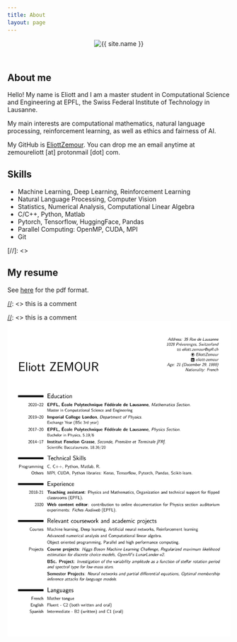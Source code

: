 ```yaml
---
title: About
layout: page
---
```


<header class="profile-pic {% if site.animation %}animated{% endif %}">
		<img class="selfie" alt="{{ site.name }}" src="{% if site.external-image %}{{ site.picture }}{% else %}{{ site.url }}/{{ site.picture }}{% endif %}" />
</header>

## About me

Hello! My name is Eliott and I am a master student in Computational Science and Engineering at EPFL, the Swiss Federal Institute of Technology in Lausanne.

My main interests are computational mathematics, natural language processing, reinforcement learning, as well as ethics and fairness of AI.  

My GitHub is [EliottZemour](https://github.com/EliottZemour). You can drop me an email anytime at zemoureliott [at] protonmail [dot] com.

<h2>Skills</h2>

[//]: <aaa>
<ul class="skill-list">
	<li>Machine Learning, Deep Learning, Reinforcement Learning</li>
	<li>Natural Language Processing, Computer Vision</li>
	<li>Statistics, Numerical Analysis, Computational Linear Algebra</li>
	<li>C/C++, Python, Matlab</li>
	<li>Pytorch, Tensorflow, HuggingFace, Pandas</li>
	<li>Parallel Computing: OpenMP, CUDA, MPI</li>
	<li>Git</li>
</ul>
[//]: <>

## My resume
See [here](/assets/resume.pdf) for the pdf format.  

[//]: <> this is a comment  

[//]: <> this is a comment  <img class="image" src="/assets/images/resume-1.png" alt="Alt Text">

